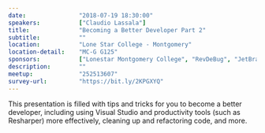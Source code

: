 ```yaml
---
date:               "2018-07-19 18:30:00"
speakers:           ["Claudio Lassala"]
title:              "Becoming a Better Developer Part 2"
subtitle:           ""
location:           "Lone Star College - Montgomery"
location-detail:    "MC-G G125"
sponsors:           ["Lonestar Montgomery College", "RevDeBug", "JetBrains", "Telerik"]
description:        ""
meetup:             "252513607"
survey-url:         "https://bit.ly/2KPGXYQ"
---
```

This presentation is filled with tips and tricks for you to become a better developer, including using Visual Studio and productivity tools (such as Resharper) more effectively, cleaning up and refactoring code, and more.